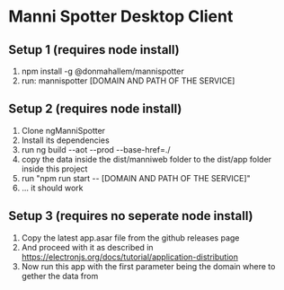 # Manni Spotter Desktop Client

## Setup 1 (requires node install)
1. npm install -g @donmahallem/mannispotter
2. run: mannispotter [DOMAIN AND PATH OF THE SERVICE]

## Setup 2 (requires node install)
1. Clone ngManniSpotter
2. Install its dependencies
3. run ng build --aot --prod --base-href=./
4. copy the data inside the dist/manniweb folder to the dist/app folder inside this project
5. run "npm run start -- [DOMAIN AND PATH OF THE SERVICE]"
6. ... it should work

## Setup 3 (requires no seperate node install)
1. Copy the latest app.asar file from the github releases page
2. And proceed with it as described in https://electronjs.org/docs/tutorial/application-distribution
3. Now run this app with the first parameter being the domain where to gether the data from